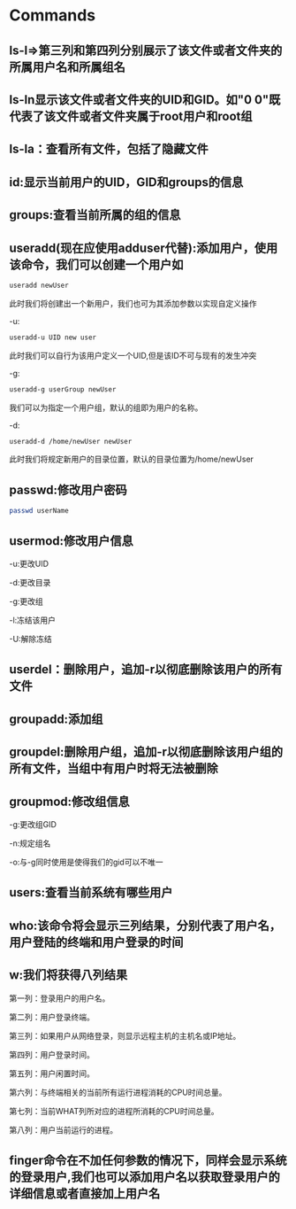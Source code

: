 # Commands

## ls-l=>第三列和第四列分别展示了该文件或者文件夹的所属用户名和所属组名

## ls-ln显示该文件或者文件夹的UID和GID。如"0 0"既代表了该文件或者文件夹属于root用户和root组

## ls-la：查看所有文件，包括了隐藏文件

## id:显示当前用户的UID，GID和groups的信息

## groups:查看当前所属的组的信息

## useradd(现在应使用adduser代替):添加用户，使用该命令，我们可以创建一个用户如

```bash
useradd newUser
```

此时我们将创建出一个新用户，我们也可为其添加参数以实现自定义操作

-u:

```bash
useradd-u UID new user
```

此时我们可以自行为该用户定义一个UID,但是该ID不可与现有的发生冲突

-g:

```bash
useradd-g userGroup newUser
```

我们可以为指定一个用户组，默认的组即为用户的名称。

-d:

```bash
useradd-d /home/newUser newUser
```

此时我们将规定新用户的目录位置，默认的目录位置为/home/newUser

## passwd:修改用户密码

```bash
passwd userName
```

## usermod:修改用户信息

-u:更改UID

-d:更改目录

-g:更改组

-l:冻结该用户

-U:解除冻结

## userdel：删除用户，追加-r以彻底删除该用户的所有文件

## groupadd:添加组

## groupdel:删除用户组，追加-r以彻底删除该用户组的所有文件，当组中有用户时将无法被删除

## groupmod:修改组信息

-g:更改组GID

-n:规定组名

-o:与-g同时使用是使得我们的gid可以不唯一

## users:查看当前系统有哪些用户

## who:该命令将会显示三列结果，分别代表了用户名，用户登陆的终端和用户登录的时间

## w:我们将获得八列结果

第一列：登录用户的用户名。

第二列：用户登录终端。

第三列：如果用户从网络登录，则显示远程主机的主机名或IP地址。

第四列：用户登录时间。

第五列：用户闲置时间。

第六列：与终端相关的当前所有运行进程消耗的CPU时间总量。

第七列：当前WHAT列所对应的进程所消耗的CPU时间总量。

第八列：用户当前运行的进程。

## finger命令在不加任何参数的情况下，同样会显示系统的登录用户,我们也可以添加用户名以获取登录用户的详细信息或者直接加上用户名
